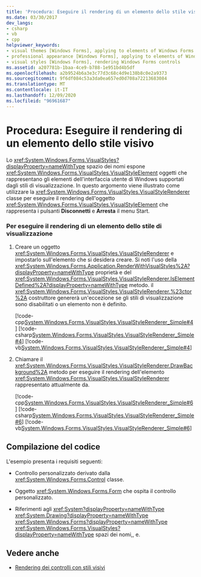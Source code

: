 ```yaml
---
title: 'Procedura: Eseguire il rendering di un elemento dello stile visivo'
ms.date: 03/30/2017
dev_langs:
- csharp
- vb
- cpp
helpviewer_keywords:
- visual themes [Windows Forms], applying to elements of Windows Forms applications
- professional appearance [Windows Forms], applying to elements of Windows Forms applications
- visual styles [Windows Forms], rendering Windows Forms controls
ms.assetid: a207781b-1baa-4ce9-b788-1e951bd4b5df
ms.openlocfilehash: a2b9524b6a3e3c77d3c68c4d9e138b8c0e2a9373
ms.sourcegitcommit: 9f6df084c53a3da0ea657ed0d708a72213683084
ms.translationtype: MT
ms.contentlocale: it-IT
ms.lasthandoff: 12/09/2020
ms.locfileid: "96961687"
---
```

# <a name="how-to-render-a-visual-style-element"></a>Procedura: Eseguire il rendering di un elemento dello stile visivo
Lo <xref:System.Windows.Forms.VisualStyles?displayProperty=nameWithType> spazio dei nomi espone <xref:System.Windows.Forms.VisualStyles.VisualStyleElement> oggetti che rappresentano gli elementi dell'interfaccia utente di Windows supportati dagli stili di visualizzazione. In questo argomento viene illustrato come utilizzare la <xref:System.Windows.Forms.VisualStyles.VisualStyleRenderer> classe per eseguire il rendering dell'oggetto <xref:System.Windows.Forms.VisualStyles.VisualStyleElement> che rappresenta i pulsanti **Disconnetti** e **Arresta** il menu Start.  
  
### <a name="to-render-a-visual-style-element"></a>Per eseguire il rendering di un elemento dello stile di visualizzazione  
  
1. Creare un oggetto <xref:System.Windows.Forms.VisualStyles.VisualStyleRenderer> e impostarlo sull'elemento che si desidera creare. Si noti l'uso della <xref:System.Windows.Forms.Application.RenderWithVisualStyles%2A?displayProperty=nameWithType> proprietà e del <xref:System.Windows.Forms.VisualStyles.VisualStyleRenderer.IsElementDefined%2A?displayProperty=nameWithType> metodo. il <xref:System.Windows.Forms.VisualStyles.VisualStyleRenderer.%23ctor%2A> costruttore genererà un'eccezione se gli stili di visualizzazione sono disabilitati o un elemento non è definito.  
  
     [!code-cpp[System.Windows.Forms.VisualStyles.VisualStyleRenderer_Simple#4](~/samples/snippets/cpp/VS_Snippets_Winforms/System.Windows.Forms.VisualStyles.VisualStyleRenderer_Simple/cpp/form1.cpp#4)]
     [!code-csharp[System.Windows.Forms.VisualStyles.VisualStyleRenderer_Simple#4](~/samples/snippets/csharp/VS_Snippets_Winforms/System.Windows.Forms.VisualStyles.VisualStyleRenderer_Simple/CS/form1.cs#4)]
     [!code-vb[System.Windows.Forms.VisualStyles.VisualStyleRenderer_Simple#4](~/samples/snippets/visualbasic/VS_Snippets_Winforms/System.Windows.Forms.VisualStyles.VisualStyleRenderer_Simple/VB/form1.vb#4)]  
  
2. Chiamare il <xref:System.Windows.Forms.VisualStyles.VisualStyleRenderer.DrawBackground%2A> metodo per eseguire il rendering dell'elemento <xref:System.Windows.Forms.VisualStyles.VisualStyleRenderer> rappresentato attualmente da.  
  
     [!code-cpp[System.Windows.Forms.VisualStyles.VisualStyleRenderer_Simple#6](~/samples/snippets/cpp/VS_Snippets_Winforms/System.Windows.Forms.VisualStyles.VisualStyleRenderer_Simple/cpp/form1.cpp#6)]
     [!code-csharp[System.Windows.Forms.VisualStyles.VisualStyleRenderer_Simple#6](~/samples/snippets/csharp/VS_Snippets_Winforms/System.Windows.Forms.VisualStyles.VisualStyleRenderer_Simple/CS/form1.cs#6)]
     [!code-vb[System.Windows.Forms.VisualStyles.VisualStyleRenderer_Simple#6](~/samples/snippets/visualbasic/VS_Snippets_Winforms/System.Windows.Forms.VisualStyles.VisualStyleRenderer_Simple/VB/form1.vb#6)]  
  
## <a name="compiling-the-code"></a>Compilazione del codice  
 L'esempio presenta i requisiti seguenti:  
  
- Controllo personalizzato derivato dalla <xref:System.Windows.Forms.Control> classe.  
  
- Oggetto <xref:System.Windows.Forms.Form> che ospita il controllo personalizzato.  
  
- Riferimenti agli <xref:System?displayProperty=nameWithType> <xref:System.Drawing?displayProperty=nameWithType> <xref:System.Windows.Forms?displayProperty=nameWithType> <xref:System.Windows.Forms.VisualStyles?displayProperty=nameWithType> spazi dei nomi,, e.  
  
## <a name="see-also"></a>Vedere anche

- [Rendering dei controlli con stili visivi](rendering-controls-with-visual-styles.md)
